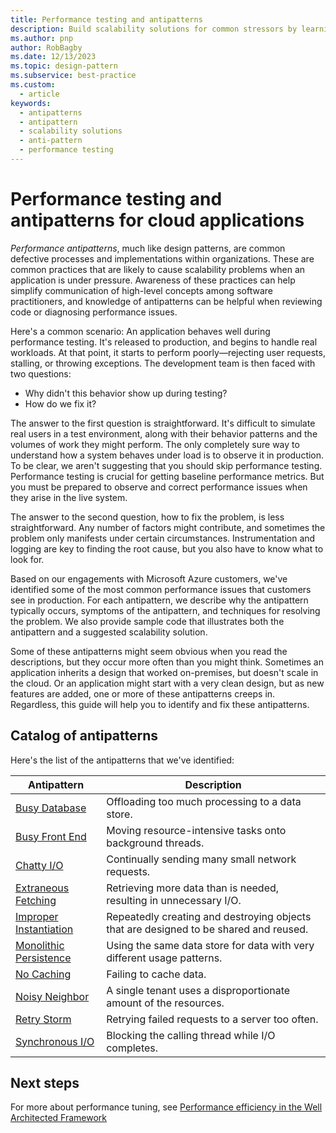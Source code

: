 ```yaml
---
title: Performance testing and antipatterns
description: Build scalability solutions for common stressors by learning about performance antipatterns. These are common practices that are likely to cause scalability problems when an application is under pressure.
ms.author: pnp
author: RobBagby
ms.date: 12/13/2023
ms.topic: design-pattern
ms.subservice: best-practice
ms.custom:
  - article
keywords:
  - antipatterns
  - antipattern
  - scalability solutions
  - anti-pattern
  - performance testing
---
```


# Performance testing and antipatterns for cloud applications

*Performance antipatterns*, much like design patterns, are common defective processes and implementations within organizations. These are common practices that are likely to cause scalability problems when an application is under pressure. Awareness of these practices can help simplify communication of high-level concepts among software practitioners, and knowledge of antipatterns can be helpful when reviewing code or diagnosing performance issues.

Here's a common scenario: An application behaves well during performance testing. It's released to production, and begins to handle real workloads. At that point, it starts to perform poorly&mdash;rejecting user requests, stalling, or throwing exceptions. The development team is then faced with two questions:

- Why didn't this behavior show up during testing?
- How do we fix it?

The answer to the first question is straightforward. It's difficult to simulate real users in a test environment, along with their behavior patterns and the volumes of work they might perform. The only completely sure way to understand how a system behaves under load is to observe it in production. To be clear, we aren't suggesting that you should skip performance testing. Performance testing is crucial for getting baseline performance metrics. But you must be prepared to observe and correct performance issues when they arise in the live system.

The answer to the second question, how to fix the problem, is less straightforward. Any number of factors might contribute, and sometimes the problem only manifests under certain circumstances. Instrumentation and logging are key to finding the root cause, but you also have to know what to look for.

Based on our engagements with Microsoft Azure customers, we've identified some of the most common performance issues that customers see in production. For each antipattern, we describe why the antipattern typically occurs, symptoms of the antipattern, and techniques for resolving the problem. We also provide sample code that illustrates both the antipattern and a suggested scalability solution.

Some of these antipatterns might seem obvious when you read the descriptions, but they occur more often than you might think. Sometimes an application inherits a design that worked on-premises, but doesn't scale in the cloud. Or an application might start with a very clean design, but as new features are added, one or more of these antipatterns creeps in. Regardless, this guide will help you to identify and fix these antipatterns.

## Catalog of antipatterns

Here's the list of the antipatterns that we've identified:

| Antipattern | Description |
|-------------|-------------|
| [Busy Database][BusyDatabase] | Offloading too much processing to a data store. |
| [Busy Front End][BusyFrontEnd] | Moving resource-intensive tasks onto background threads. |
| [Chatty I/O][ChattyIO] | Continually sending many small network requests. |
| [Extraneous Fetching][ExtraneousFetching] | Retrieving more data than is needed, resulting in unnecessary I/O. |
| [Improper Instantiation][ImproperInstantiation] | Repeatedly creating and destroying objects that are designed to be shared and reused. |
| [Monolithic Persistence][MonolithicPersistence] | Using the same data store for data with very different usage patterns. |
| [No Caching][NoCaching] | Failing to cache data. |
| [Noisy Neighbor][NoisyNeighbor] | A single tenant uses a disproportionate amount of the resources. |
| [Retry Storm][RetryStorm] | Retrying failed requests to a server too often. |
| [Synchronous I/O][SynchronousIO] | Blocking the calling thread while I/O completes. |

## Next steps

For more about performance tuning, see [Performance efficiency in the Well Architected Framework](/azure/well-architected/performance-efficiency/)

<!-- links -->

[BusyDatabase]: ./busy-database/index.md
[BusyFrontEnd]: ./busy-front-end/index.md
[ChattyIO]: ./chatty-io/index.md
[ExtraneousFetching]: ./extraneous-fetching/index.md
[ImproperInstantiation]: ./improper-instantiation/index.md
[MonolithicPersistence]: ./monolithic-persistence/index.md
[NoCaching]: ./no-caching/index.md
[NoisyNeighbor]: ./noisy-neighbor/noisy-neighbor.yml
[RetryStorm]: ./retry-storm/index.md
[SynchronousIO]: ./synchronous-io/index.md
